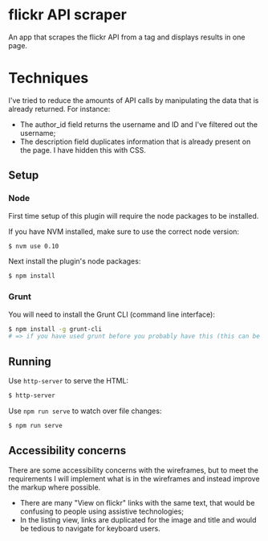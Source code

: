 # flickr API scraper
An app that scrapes the flickr API from a tag and displays results in one page.

# Techniques
I've tried to reduce the amounts of API calls by manipulating the data that is already returned.
For instance:
* The author_id field returns the username and ID and I've filtered out the username;
* The description field duplicates information that is already present on the page. I have hidden this with CSS.

## Setup
### Node
First time setup of this plugin will require the node packages to be installed.

If you have NVM installed, make sure to use the correct node version:
```bash
$ nvm use 0.10
```
Next install the plugin's node packages:

```bash
$ npm install
```

### Grunt
You will need to install the Grunt CLI (command line interface):

```bash
$ npm install -g grunt-cli
# => if you have used grunt before you probably have this (this can be run from any directory)
```

## Running
Use `http-server` to serve the HTML:
```bash
$ http-server
```

Use `npm run serve` to watch over file changes:
```bash
$ npm run serve
```

## Accessibility concerns
There are some accessibility concerns with the wireframes, but to meet the requirements I will implement what is in the wireframes and instead improve the markup where possible.
* There are many "View on flickr" links with the same text, that would be confusing to people using assistive technologies;
* In the listing view, links are duplicated for the image and title and would be tedious to navigate for keyboard users.

